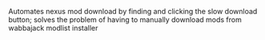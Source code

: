 Automates nexus mod download by finding and clicking the slow download button; solves the problem of having to manually download mods from wabbajack modlist installer
